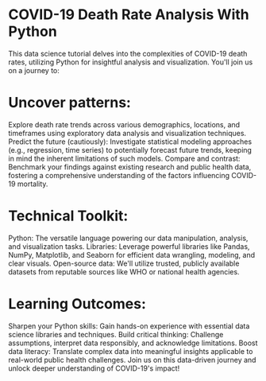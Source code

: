 # COVID-19 Death Rate Analysis With Python
This data science tutorial delves into the complexities of COVID-19 death rates, utilizing Python for insightful analysis and visualization. You'll join us on a journey to:

# Uncover patterns: 
Explore death rate trends across various demographics, locations, and timeframes using exploratory data analysis and visualization techniques.
Predict the future (cautiously): Investigate statistical modeling approaches (e.g., regression, time series) to potentially forecast future trends, keeping in mind the inherent limitations of such models.
Compare and contrast: Benchmark your findings against existing research and public health data, fostering a comprehensive understanding of the factors influencing COVID-19 mortality.

# Technical Toolkit:
Python: The versatile language powering our data manipulation, analysis, and visualization tasks.
Libraries: Leverage powerful libraries like Pandas, NumPy, Matplotlib, and Seaborn for efficient data wrangling, modeling, and clear visuals.
Open-source data: We'll utilize trusted, publicly available datasets from reputable sources like WHO or national health agencies.

# Learning Outcomes:
Sharpen your Python skills: Gain hands-on experience with essential data science libraries and techniques.
Build critical thinking: Challenge assumptions, interpret data responsibly, and acknowledge limitations.
Boost data literacy: Translate complex data into meaningful insights applicable to real-world public health challenges.
Join us on this data-driven journey and unlock deeper understanding of COVID-19's impact!
